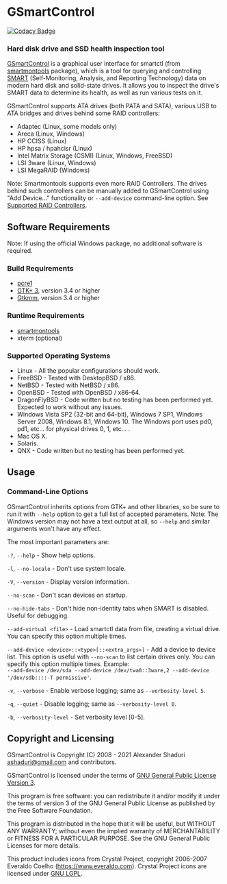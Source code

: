 
# GSmartControl

[![Codacy Badge](https://api.codacy.com/project/badge/Grade/528f4f7aaf0e446abf7e55d2affc7bec)](https://app.codacy.com/gh/ashaduri/gsmartcontrol?utm_source=github.com&utm_medium=referral&utm_content=ashaduri/gsmartcontrol&utm_campaign=Badge_Grade_Settings)

### Hard disk drive and SSD health inspection tool


[GSmartControl](https://gsmartcontrol.shaduri.dev/)
is a graphical user interface for smartctl (from [smartmontools](https://www.smartmontools.org/)
package), which is a tool for
querying and controlling [SMART](https://en.wikipedia.org/wiki/S.M.A.R.T.)
(Self-Monitoring, Analysis, and Reporting
Technology) data on modern hard disk and solid-state drives. It allows you to
inspect the drive's SMART data to determine its health, as well as run various
tests on it.

GSmartControl supports ATA drives (both PATA and SATA), various USB to
ATA bridges and drives behind some RAID controllers:
* Adaptec (Linux, some models only)
* Areca (Linux, Windows)
* HP CCISS (Linux)
* HP hpsa / hpahcisr (Linux)
* Intel Matrix Storage (CSMI) (Linux, Windows, FreeBSD)
* LSI 3ware (Linux, Windows)
* LSI MegaRAID (Windows)

Note: Smartmontools supports even more RAID Controllers. The drives
behind such controllers can be manually added to GSmartControl using
"Add Device..." functionality or `--add-device` command-line option.
See [Supported RAID Controllers](https://www.smartmontools.org/wiki/Supported_RAID-Controllers).


## Software Requirements

Note: If using the official Windows package, no additional software is required.

### Build Requirements
* [pcre1](https://www.pcre.org)
* [GTK+ 3](https://www.gtk.org), version 3.4 or higher
* [Gtkmm](https://www.gtkmm.org), version 3.4 or higher

### Runtime Requirements
* [smartmontools](https://www.smartmontools.org/)
* xterm (optional)

### Supported Operating Systems
* Linux - All the popular configurations should work.
* FreeBSD - Tested with DesktopBSD / x86.
* NetBSD - Tested with NetBSD / x86.
* OpenBSD - Tested with OpenBSD / x86-64.
* DragonFlyBSD - Code written but no testing has been performed yet. Expected
to work without any issues.
* Windows Vista SP2 (32-bit and 64-bit), Windows 7 SP1, Windows Server 2008,
Windows 8.1, Windows 10. The Windows port uses pd0, pd1, etc...
for physical drives 0, 1, etc... .
* Mac OS X.
* Solaris.
* QNX - Code written but no testing has been performed yet.


## Usage

### Command-Line Options

GSmartControl inherits options from GTK+ and other libraries, so be sure to
run it with `--help` option to get a full list of accepted parameters.
Note: The Windows version may not have a text output at all, so `--help` and
similar arguments won't have any effect.

The most important parameters are:

`-?`, `--help` - Show help options.

`-l`, `--no-locale` - Don't use system locale.

`-V`, `--version` - Display version information.

`--no-scan` - Don't scan devices on startup.

`--no-hide-tabs` - Don't hide non-identity tabs when SMART is disabled. Useful
for debugging.

`--add-virtual <file>` - Load smartctl data from file, creating a virtual drive. You
can specify this option multiple times.

`--add-device <device>::<type>[::<extra_args>]` - Add a device to device list.
This option is useful with `--no-scan` to list certain drives only. You can specify
this option multiple times.
Example:  
`--add-device /dev/sda --add-device /dev/twa0::3ware,2 --add-device
'/dev/sdb::::-T permissive'`.

`-v`, `--verbose` - Enable verbose logging; same as `--verbosity-level 5`.

`-q`, `--quiet` - Disable logging; same as `--verbosity-level 0`.

`-b`, `--verbosity-level` - Set verbosity level [0-5].



## Copyright and Licensing

GSmartControl is Copyright (C) 2008 - 2021 Alexander Shaduri <ashaduri@gmail.com> and contributors.

GSmartControl is licensed under the terms of
[GNU General Public License Version 3](https://www.gnu.org/licenses/gpl-3.0.en.html).

This program is free software: you can redistribute it and/or modify it under
the terms of version 3 of the GNU General Public License as published by the
Free Software Foundation.

This program is distributed in the hope that it will be useful, but WITHOUT ANY
WARRANTY; without even the implied warranty of MERCHANTABILITY or FITNESS FOR
A PARTICULAR PURPOSE. See the GNU General Public Licenses for more details.

This product includes icons from Crystal Project,
copyright 2006-2007 Everaldo Coelho (https://www.everaldo.com).
Crystal Project icons are licensed under [GNU LGPL](https://www.gnu.org/licenses/lgpl-3.0.en.html).

